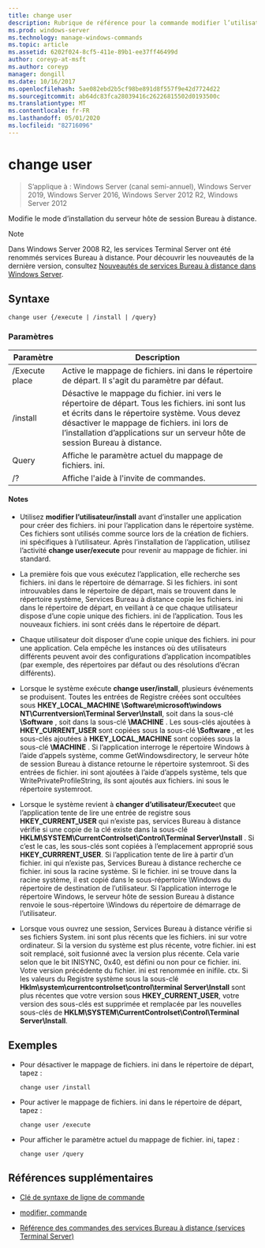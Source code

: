 ```yaml
---
title: change user
description: Rubrique de référence pour la commande modifier l’utilisateur, qui modifie le mode d’installation du serveur hôte de session Bureau à distance.
ms.prod: windows-server
ms.technology: manage-windows-commands
ms.topic: article
ms.assetid: 6202f024-8cf5-411e-89b1-ee37ff46499d
author: coreyp-at-msft
ms.author: coreyp
manager: dongill
ms.date: 10/16/2017
ms.openlocfilehash: 5ae082ebd2b5cf98be891d8f557f9e42d7724d22
ms.sourcegitcommit: ab64dc83fca28039416c26226815502d0193500c
ms.translationtype: MT
ms.contentlocale: fr-FR
ms.lasthandoff: 05/01/2020
ms.locfileid: "82716096"
---
```

# <a name="change-user"></a>change user

> S’applique à : Windows Server (canal semi-annuel), Windows Server 2019, Windows Server 2016, Windows Server 2012 R2, Windows Server 2012

Modifie le mode d’installation du serveur hôte de session Bureau à distance.

> [!NOTE]
> Dans Windows Server 2008 R2, les services Terminal Server ont été renommés services Bureau à distance. Pour découvrir les nouveautés de la dernière version, consultez [Nouveautés de services Bureau à distance dans Windows Server](https://docs.microsoft.com/previous-versions/windows/it-pro/windows-server-2012-R2-and-2012/dn283323(v=ws.11)).

## <a name="syntax"></a>Syntaxe

```
change user {/execute | /install | /query}
```

### <a name="parameters"></a>Paramètres

| Paramètre | Description |
| --------- | ----------- |
| /Execute place | Active le mappage de fichiers. ini dans le répertoire de départ. Il s'agit du paramètre par défaut. |
| /install | Désactive le mappage du fichier. ini vers le répertoire de départ. Tous les fichiers. ini sont lus et écrits dans le répertoire système. Vous devez désactiver le mappage de fichiers. ini lors de l’installation d’applications sur un serveur hôte de session Bureau à distance. |
| Query | Affiche le paramètre actuel du mappage de fichiers. ini. |
| /? | Affiche l'aide à l'invite de commandes. |

#### <a name="remarks"></a>Notes 

- Utilisez **modifier l’utilisateur/install** avant d’installer une application pour créer des fichiers. ini pour l’application dans le répertoire système. Ces fichiers sont utilisés comme source lors de la création de fichiers. ini spécifiques à l’utilisateur. Après l’installation de l’application, utilisez l’activité **change user/execute** pour revenir au mappage de fichier. ini standard.

- La première fois que vous exécutez l’application, elle recherche ses fichiers. ini dans le répertoire de démarrage. Si les fichiers. ini sont introuvables dans le répertoire de départ, mais se trouvent dans le répertoire système, Services Bureau à distance copie les fichiers. ini dans le répertoire de départ, en veillant à ce que chaque utilisateur dispose d’une copie unique des fichiers. ini de l’application. Tous les nouveaux fichiers. ini sont créés dans le répertoire de départ.

- Chaque utilisateur doit disposer d’une copie unique des fichiers. ini pour une application. Cela empêche les instances où des utilisateurs différents peuvent avoir des configurations d’application incompatibles (par exemple, des répertoires par défaut ou des résolutions d’écran différents).

- Lorsque le système exécute **change user/install**, plusieurs événements se produisent. Toutes les entrées de Registre créées sont occultées sous **HKEY_LOCAL_MACHINE \Software\microsoft\windows NT\Currentversion\Terminal Server\Install**, soit dans la sous-clé **\Software** , soit dans la sous-clé **\MACHINE** . Les sous-clés ajoutées à **HKEY_CURRENT_USER** sont copiées sous la sous-clé **\Software** , et les sous-clés ajoutées à **HKEY_LOCAL_MACHINE** sont copiées sous la sous-clé **\MACHINE** . Si l’application interroge le répertoire Windows à l’aide d’appels système, comme GetWindowsdirectory, le serveur hôte de session Bureau à distance retourne le répertoire systemroot. Si des entrées de fichier. ini sont ajoutées à l’aide d’appels système, tels que WritePrivateProfileString, ils sont ajoutés aux fichiers. ini sous le répertoire systemroot.

- Lorsque le système revient à **changer d’utilisateur/Execute**et que l’application tente de lire une entrée de registre sous **HKEY_CURRENT_USER** qui n’existe pas, services Bureau à distance vérifie si une copie de la clé existe dans la sous-clé **HKLM\SYSTEM\CurrentControlset\Control\Terminal Server\Install** . Si c’est le cas, les sous-clés sont copiées à l’emplacement approprié sous **HKEY_CURRRENT_USER**. Si l’application tente de lire à partir d’un fichier. ini qui n’existe pas, Services Bureau à distance recherche ce fichier. ini sous la racine système. Si le fichier. ini se trouve dans la racine système, il est copié dans le sous-répertoire \Windows du répertoire de destination de l’utilisateur. Si l’application interroge le répertoire Windows, le serveur hôte de session Bureau à distance renvoie le sous-répertoire \Windows du répertoire de démarrage de l’utilisateur.

- Lorsque vous ouvrez une session, Services Bureau à distance vérifie si ses fichiers System. ini sont plus récents que les fichiers. ini sur votre ordinateur. Si la version du système est plus récente, votre fichier. ini est soit remplacé, soit fusionné avec la version plus récente. Cela varie selon que le bit INISYNC, 0x40, est défini ou non pour ce fichier. ini. Votre version précédente du fichier. ini est renommée en inifile. ctx. Si les valeurs du Registre système sous la sous-clé **Hklm\system\currentcontrolset\control\terminal Server\Install** sont plus récentes que votre version sous **HKEY_CURRENT_USER**, votre version des sous-clés est supprimée et remplacée par les nouvelles sous-clés de **HKLM\SYSTEM\CurrentControlset\Control\Terminal Server\Install**.

## <a name="examples"></a>Exemples

- Pour désactiver le mappage de fichiers. ini dans le répertoire de départ, tapez :

  ```
  change user /install
  ```

- Pour activer le mappage de fichiers. ini dans le répertoire de départ, tapez :

  ```
  change user /execute
  ```

- Pour afficher le paramètre actuel du mappage de fichier. ini, tapez :

  ```
  change user /query
  ```

## <a name="additional-references"></a>Références supplémentaires

- [Clé de syntaxe de ligne de commande](command-line-syntax-key.md)

- [modifier, commande](change.md)

- [Référence des commandes des services Bureau à distance (services Terminal Server)](remote-desktop-services-terminal-services-command-reference.md)
